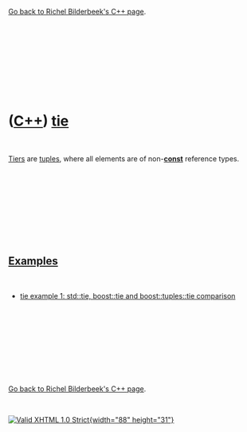 

[Go back to Richel Bilderbeek's C++ page](Cpp.htm).

 

 

 

 

 

([C++](Cpp.htm)) [tie](CppTie.htm)
==================================

 

[Tiers](CppTie.htm) are [tuples](CppTuple.htm), where all elements are
of non-**[const](CppConst.htm)** reference types.

 

 

 

 

 

[Examples](CppExample.htm)
--------------------------

 

-   [tie example 1: std::tie, boost::tie and boost::tuples::tie
    comparison](CppTieExample1.htm)

 

 

 

 

 

[Go back to Richel Bilderbeek's C++ page](Cpp.htm).



 

[![Valid XHTML 1.0 Strict](valid-xhtml10.png){width="88"
height="31"}](http://validator.w3.org/check?uri=referer)
